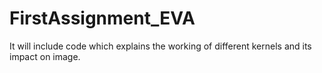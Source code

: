 # FirstAssignment_EVA
It will include code which explains the working of different kernels and its impact on image.
